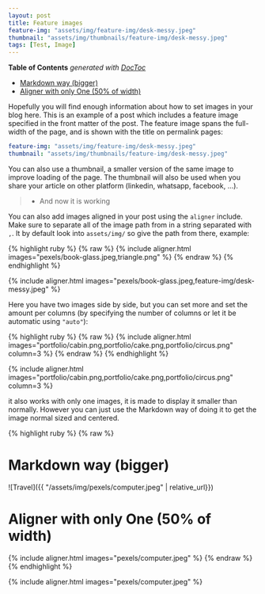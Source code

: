 ```yaml
---
layout: post
title: Feature images
feature-img: "assets/img/feature-img/desk-messy.jpeg"
thumbnail: "assets/img/thumbnails/feature-img/desk-messy.jpeg"
tags: [Test, Image]
---
```


<!-- START doctoc generated TOC please keep comment here to allow auto update -->
<!-- DON'T EDIT THIS SECTION, INSTEAD RE-RUN doctoc TO UPDATE -->
**Table of Contents**  *generated with [DocToc](https://github.com/thlorenz/doctoc)*

- [Markdown way (bigger)](#markdown-way-bigger)
- [Aligner with only One (50% of width)](#aligner-with-only-one-50%25-of-width)

<!-- END doctoc generated TOC please keep comment here to allow auto update -->



Hopefully you will find enough information about how to set images in your blog here.
This is an example of a post which includes a feature image specified in the front matter of the post.
The feature image spans the full-width of the page, and is shown with the title on permalink pages:

```yaml
feature-img: "assets/img/feature-img/desk-messy.jpeg"
thumbnail: "assets/img/thumbnails/feature-img/desk-messy.jpeg"
```

You can also use a thumbnail, a smaller version of the same image to improve loading of the page.
The thumbnail will also be used when you share your article on other platform (linkedin, whatsapp, facebook, ...).

>  - And now it is working

You can also add images aligned in your post using the `aligner` include.
Make sure to separate all of the image path from in a string separated with `,`.
It by default look into `assets/img/` so give the path from there, example:

{% highlight ruby %}
{% raw %}
{% include aligner.html images="pexels/book-glass.jpeg,triangle.png" %}
{% endraw %}
{% endhighlight %}

{% include aligner.html images="pexels/book-glass.jpeg,feature-img/desk-messy.jpeg" %}


Here you have two images side by side, but you can set more and set the amount per columns
(by specifying the number of columns or let it be automatic using `"auto"`):

{% highlight ruby %}
{% raw %}
{% include aligner.html images="portfolio/cabin.png,portfolio/cake.png,portfolio/circus.png" column=3 %}
{% endraw %}
{% endhighlight %}

{% include aligner.html images="portfolio/cabin.png,portfolio/cake.png,portfolio/circus.png" column=3 %}

it also works with only one images, it is made to display it smaller than normally.
However you can just use the Markdown way of doing it to get the image normal sized and centered.

{% highlight ruby %}
{% raw %}
# Markdown way (bigger)
![Travel]({{ "/assets/img/pexels/computer.jpeg" | relative_url}})
# Aligner with only One (50% of width)
{% include aligner.html images="pexels/computer.jpeg" %}
{% endraw %}
{% endhighlight %}

{% include aligner.html images="pexels/computer.jpeg" %}
